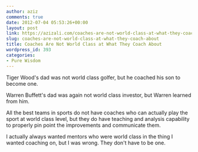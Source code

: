 ```yaml
---
author: aziz
comments: true
date: 2012-07-04 05:53:26+00:00
layout: post
link: https://azizali.com/coaches-are-not-world-class-at-what-they-coach-about/
slug: coaches-are-not-world-class-at-what-they-coach-about
title: Coaches Are Not World Class at What They Coach About
wordpress_id: 393
categories:
- Pure Wisdom
---
```


Tiger Wood's dad was not world class golfer, but he coached his son to become one.

Warren Buffett's dad was again not world class investor, but Warren learned from him.

All the best teams in sports do not have coaches who can actually play the sport at world class level, but they do have teaching and analysis capability to properly pin point the improvements and communicate them.

I actually always wanted mentors who were world class in the thing I wanted coaching on, but I was wrong. They don't have to be one.
